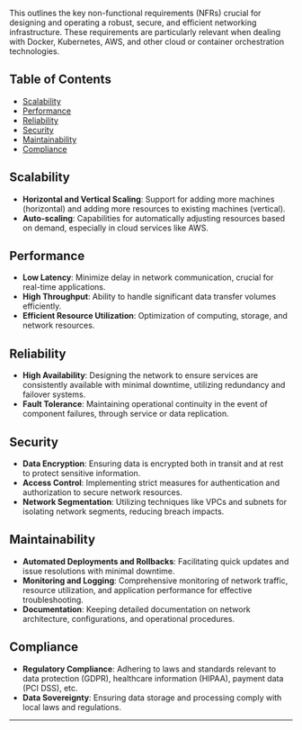 This outlines the key non-functional requirements (NFRs) crucial for designing and operating a robust, secure, and efficient networking infrastructure. 
These requirements are particularly relevant when dealing with Docker, Kubernetes, AWS, and other cloud or container orchestration technologies.

## Table of Contents

- [Scalability](#scalability)
- [Performance](#performance)
- [Reliability](#reliability)
- [Security](#security)
- [Maintainability](#maintainability)
- [Compliance](#compliance)

## Scalability

- **Horizontal and Vertical Scaling**: Support for adding more machines (horizontal) and adding more resources to existing machines (vertical).
- **Auto-scaling**: Capabilities for automatically adjusting resources based on demand, especially in cloud services like AWS.

## Performance

- **Low Latency**: Minimize delay in network communication, crucial for real-time applications.
- **High Throughput**: Ability to handle significant data transfer volumes efficiently.
- **Efficient Resource Utilization**: Optimization of computing, storage, and network resources.

## Reliability

- **High Availability**: Designing the network to ensure services are consistently available with minimal downtime, utilizing redundancy and failover systems.
- **Fault Tolerance**: Maintaining operational continuity in the event of component failures, through service or data replication.

## Security

- **Data Encryption**: Ensuring data is encrypted both in transit and at rest to protect sensitive information.
- **Access Control**: Implementing strict measures for authentication and authorization to secure network resources.
- **Network Segmentation**: Utilizing techniques like VPCs and subnets for isolating network segments, reducing breach impacts.

## Maintainability

- **Automated Deployments and Rollbacks**: Facilitating quick updates and issue resolutions with minimal downtime.
- **Monitoring and Logging**: Comprehensive monitoring of network traffic, resource utilization, and application performance for effective troubleshooting.
- **Documentation**: Keeping detailed documentation on network architecture, configurations, and operational procedures.

## Compliance

- **Regulatory Compliance**: Adhering to laws and standards relevant to data protection (GDPR), healthcare information (HIPAA), payment data (PCI DSS), etc.
- **Data Sovereignty**: Ensuring data storage and processing comply with local laws and regulations.

---


